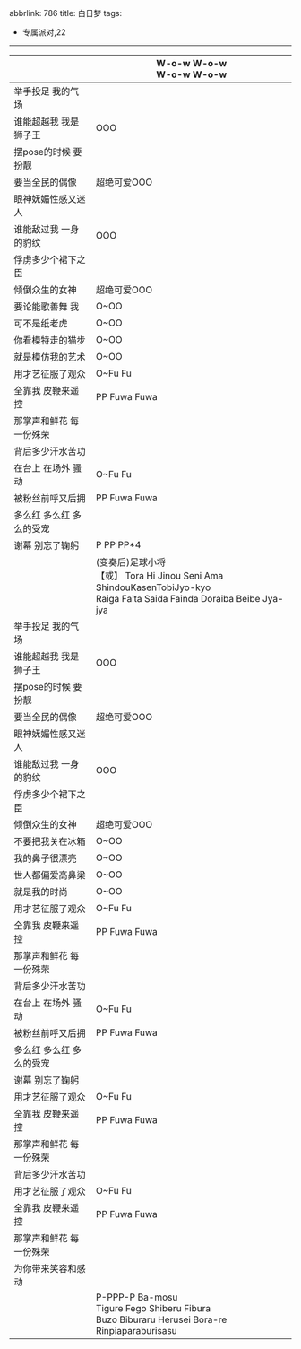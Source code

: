 abbrlink: 786
title: 白日梦
tags:
  - 专属派对,22
---
|      |W-o-w W-o-w<br>W-o-w W-o-w|
|--|--|
|举手投足 我的气场|      |
|谁能超越我 我是狮子王|OOO|
|摆pose的时候 要扮靓|      |
|要当全民的偶像|超绝可爱OOO|
|眼神妩媚性感又迷人|      |
|谁能敌过我 一身的豹纹|OOO|
|俘虏多少个裙下之臣|      |
|倾倒众生的女神|超绝可爱OOO|
|要论能歌善舞 我|O~OO|
|可不是纸老虎|O~OO|
|你看模特走的猫步|O~OO|
|就是模仿我的艺术|O~OO|
|用才艺征服了观众|O~Fu Fu|
|全靠我 皮鞭来遥控|PP Fuwa Fuwa|
|那掌声和鲜花 每一份殊荣|      |
|背后多少汗水苦功|      |
|在台上 在场外 骚动|O~Fu Fu|
|被粉丝前呼又后拥|PP Fuwa Fuwa|
|多么红 多么红 多么的受宠|      |
|谢幕 别忘了鞠躬|P PP PP*4|
|      |(变奏后)足球小将<br>【或】 Tora Hi Jinou Seni Ama ShindouKasenTobiJyo-kyo<br>Raiga Faita Saida Fainda Doraiba Beibe Jya-jya|
|举手投足 我的气场|      |
|谁能超越我 我是狮子王|OOO|
|摆pose的时候 要扮靓|      |
|要当全民的偶像|超绝可爱OOO|
|眼神妩媚性感又迷人|      |
|谁能敌过我 一身的豹纹|OOO|
|俘虏多少个裙下之臣|      |
|倾倒众生的女神|超绝可爱OOO|
|不要把我关在冰箱|O~OO|
|我的鼻子很漂亮|O~OO|
|世人都偏爱高鼻梁|O~OO|
|就是我的时尚|O~OO|
|用才艺征服了观众|O~Fu Fu|
|全靠我 皮鞭来遥控|PP Fuwa Fuwa|
|那掌声和鲜花 每一份殊荣|      |
|背后多少汗水苦功|      |
|在台上 在场外 骚动|O~Fu Fu|
|被粉丝前呼又后拥|PP Fuwa Fuwa|
|多么红 多么红 多么的受宠|      |
|谢幕 别忘了鞠躬|      |
|用才艺征服了观众|O~Fu Fu|
|全靠我 皮鞭来遥控|PP Fuwa Fuwa|
|那掌声和鲜花 每一份殊荣|      |
|背后多少汗水苦功|      |
|用才艺征服了观众|O~Fu Fu|
|全靠我 皮鞭来遥控|PP Fuwa Fuwa|
|那掌声和鲜花 每一份殊荣|      |
|为你带来笑容和感动|      |
|      |P-PPP-P Ba-mosu<br>Tigure Fego Shiberu Fibura<br>Buzo Biburaru Herusei Bora-re<br>Rinpiaparaburisasu|
